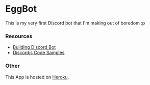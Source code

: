 # EggBot

This is my very first Discord bot that I'm making out of boredom :p

### Resources

* [Building Discord Bot](https://www.smashingmagazine.com/2021/02/building-discord-bot-discordjs/)
* [Discordjs Code Samples](https://github.com/discordjs/guide/blob/master/code-samples/command-handling/dynamic-commands/12/index.js)

### Other

This App is hosted on [Heroku](https://dashboard.heroku.com/apps/egg-bot-grantemj).
